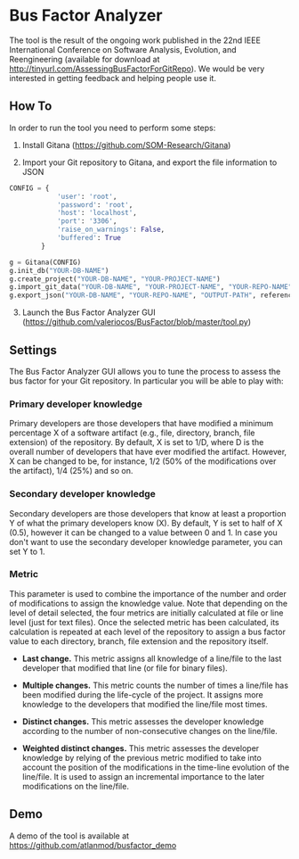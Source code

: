 # Bus Factor Analyzer

The tool is the result of the ongoing work published in the 22nd IEEE International Conference on Software Analysis, Evolution, and Reengineering (available for download at http://tinyurl.com/AssessingBusFactorForGitRepo). We would be very interested in getting feedback and helping people use it.

## How To

In order to run the tool you need to perform some steps:

1) Install Gitana (https://github.com/SOM-Research/Gitana) 

2) Import your Git repository to Gitana, and export the file information to JSON
```python
CONFIG = {
            'user': 'root',
            'password': 'root',
            'host': 'localhost',
            'port': '3306',
            'raise_on_warnings': False,
            'buffered': True
        }

g = Gitana(CONFIG)
g.init_db("YOUR-DB-NAME")
g.create_project("YOUR-DB-NAME", "YOUR-PROJECT-NAME")
g.import_git_data("YOUR-DB-NAME", "YOUR-PROJECT-NAME", "YOUR-REPO-NAME", "GIT-REPO-PATH")
g.export_json("YOUR-DB-NAME", "YOUR-REPO-NAME", "OUTPUT-PATH", references=["origin/master"])     
```

3) Launch the Bus Factor Analyzer GUI (https://github.com/valeriocos/BusFactor/blob/master/tool.py)

## Settings

The Bus Factor Analyzer GUI allows you to tune the process to assess the bus factor for your Git repository. 
In particular you will be able to play with:

### Primary developer knowledge 
Primary developers are those developers that have modified a minimum percentage X of a software artifact (e.g., file, 
directory, branch, file extension) of the repository. By default, X is set to 1/D, where D is the overall number of developers that have ever
modified the artifact. However, X can be changed to be, for instance, 1/2 (50% of the modifications over the artifact), 1/4 (25%) and so on.

### Secondary developer knowledge
Secondary developers are those developers that know at least a proportion Y of what the primary developers know (X). By default,
Y is set to half of X (0.5), however it can be changed to a value between 0 and 1. In case you don't want to use 
the secondary developer knowledge parameter, you can set Y to 1.

### Metric
This parameter is used to combine the importance of the number and order of modifications to assign the knowledge value. 
Note that depending on the level of detail selected, the four metrics are initially calculated at file or line level (just for text files).
Once the selected metric has been calculated, its calculation is repeated at each level of the repository to assign a bus factor value
to each directory, branch, file extension and the repository itself.

 - **Last change.** This metric assigns all knowledge of a line/file to the last developer that modified that
line (or file for binary files).

 - **Multiple changes.** This metric counts the number of times a line/file has been modified during the life-cycle of the project. 
 It assigns more knowledge to the developers that modified the line/file most times.

- **Distinct changes.** This metric assesses the developer knowledge according to the number of non-consecutive changes on the line/file.
 
- **Weighted distinct changes.** This metric assesses the developer knowledge by relying of the previous metric modified to take into account the position of the
modifications in the time-line evolution of the line/file. It is used to assign an incremental importance to the later modifications
on the line/file.

## Demo

A demo of the tool is available at https://github.com/atlanmod/busfactor_demo
